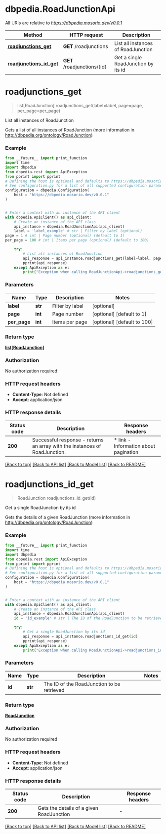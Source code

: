 # dbpedia.RoadJunctionApi

All URIs are relative to *https://dbpedia.mosorio.dev/v0.0.1*

Method | HTTP request | Description
------------- | ------------- | -------------
[**roadjunctions_get**](RoadJunctionApi.md#roadjunctions_get) | **GET** /roadjunctions | List all instances of RoadJunction
[**roadjunctions_id_get**](RoadJunctionApi.md#roadjunctions_id_get) | **GET** /roadjunctions/{id} | Get a single RoadJunction by its id


# **roadjunctions_get**
> list[RoadJunction] roadjunctions_get(label=label, page=page, per_page=per_page)

List all instances of RoadJunction

Gets a list of all instances of RoadJunction (more information in http://dbpedia.org/ontology/RoadJunction)

### Example

```python
from __future__ import print_function
import time
import dbpedia
from dbpedia.rest import ApiException
from pprint import pprint
# Defining the host is optional and defaults to https://dbpedia.mosorio.dev/v0.0.1
# See configuration.py for a list of all supported configuration parameters.
configuration = dbpedia.Configuration(
    host = "https://dbpedia.mosorio.dev/v0.0.1"
)


# Enter a context with an instance of the API client
with dbpedia.ApiClient() as api_client:
    # Create an instance of the API class
    api_instance = dbpedia.RoadJunctionApi(api_client)
    label = 'label_example' # str | Filter by label (optional)
page = 1 # int | Page number (optional) (default to 1)
per_page = 100 # int | Items per page (optional) (default to 100)

    try:
        # List all instances of RoadJunction
        api_response = api_instance.roadjunctions_get(label=label, page=page, per_page=per_page)
        pprint(api_response)
    except ApiException as e:
        print("Exception when calling RoadJunctionApi->roadjunctions_get: %s\n" % e)
```

### Parameters

Name | Type | Description  | Notes
------------- | ------------- | ------------- | -------------
 **label** | **str**| Filter by label | [optional] 
 **page** | **int**| Page number | [optional] [default to 1]
 **per_page** | **int**| Items per page | [optional] [default to 100]

### Return type

[**list[RoadJunction]**](RoadJunction.md)

### Authorization

No authorization required

### HTTP request headers

 - **Content-Type**: Not defined
 - **Accept**: application/json

### HTTP response details
| Status code | Description | Response headers |
|-------------|-------------|------------------|
**200** | Successful response - returns an array with the instances of RoadJunction. |  * link - Information about pagination <br>  |

[[Back to top]](#) [[Back to API list]](../README.md#documentation-for-api-endpoints) [[Back to Model list]](../README.md#documentation-for-models) [[Back to README]](../README.md)

# **roadjunctions_id_get**
> RoadJunction roadjunctions_id_get(id)

Get a single RoadJunction by its id

Gets the details of a given RoadJunction (more information in http://dbpedia.org/ontology/RoadJunction)

### Example

```python
from __future__ import print_function
import time
import dbpedia
from dbpedia.rest import ApiException
from pprint import pprint
# Defining the host is optional and defaults to https://dbpedia.mosorio.dev/v0.0.1
# See configuration.py for a list of all supported configuration parameters.
configuration = dbpedia.Configuration(
    host = "https://dbpedia.mosorio.dev/v0.0.1"
)


# Enter a context with an instance of the API client
with dbpedia.ApiClient() as api_client:
    # Create an instance of the API class
    api_instance = dbpedia.RoadJunctionApi(api_client)
    id = 'id_example' # str | The ID of the RoadJunction to be retrieved

    try:
        # Get a single RoadJunction by its id
        api_response = api_instance.roadjunctions_id_get(id)
        pprint(api_response)
    except ApiException as e:
        print("Exception when calling RoadJunctionApi->roadjunctions_id_get: %s\n" % e)
```

### Parameters

Name | Type | Description  | Notes
------------- | ------------- | ------------- | -------------
 **id** | **str**| The ID of the RoadJunction to be retrieved | 

### Return type

[**RoadJunction**](RoadJunction.md)

### Authorization

No authorization required

### HTTP request headers

 - **Content-Type**: Not defined
 - **Accept**: application/json

### HTTP response details
| Status code | Description | Response headers |
|-------------|-------------|------------------|
**200** | Gets the details of a given RoadJunction |  -  |

[[Back to top]](#) [[Back to API list]](../README.md#documentation-for-api-endpoints) [[Back to Model list]](../README.md#documentation-for-models) [[Back to README]](../README.md)

